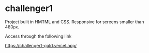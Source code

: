 # challenger1

Project built in HMTML and CSS. Responsive for screens smaller than 480px.

Access through the following link

https://challenger1-gold.vercel.app/
